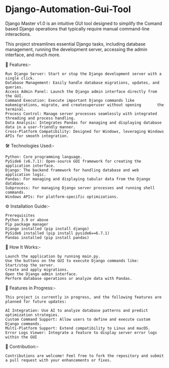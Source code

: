 # Django-Automation-Gui-Tool
Django Master v1.0 is an intuitive GUI tool designed to simplify the Comand based Django operations that typically require manual command-line interactions.

This project streamlines essential Django tasks, including database management, running the development server, accessing the admin interface, and much more.



🚀 Features:-

    Run Django Server: Start or stop the Django development server with a single click.
    Database Management: Easily handle database migrations, updates, and queries.
    Access Admin Panel: Launch the Django admin interface directly from the GUI.
    Command Execution: Execute important Django commands like makemigrations, migrate, and createsuperuser without opening       the terminal.
    Process Control: Manage server processes seamlessly with integrated threading and process handling.
    Data Analysis: Integrates Pandas for managing and displaying database data in a user-friendly manner.
    Cross-Platform Compatibility: Designed for Windows, leveraging Windows APIs for smooth integration.


🛠️ Technologies Used:-

    Python: Core programming language.
    PySide6 (v6.7.1): Open-source GUI framework for creating the application interface.
    Django: The backend framework for handling database and web application logic.
    Pandas: For managing and displaying tabular data from the Django database.
    Subprocess: For managing Django server processes and running shell commands.
    Windows APIs: For platform-specific optimizations.


⚙️ Installation Guide:-
      
  
    Prerequisites
    Python 3.9 or above
    Pip package manager
    Django installed (pip install django)
    PySide6 installed (pip install pyside6==6.7.1)
    Pandas installed (pip install pandas)

🌟 How It Works:-

    Launch the application by running main.py.
    Use the buttons on the GUI to execute Django commands like:
    Start/stop the server.
    Create and apply migrations.
    Open the Django admin interface.
    Perform database operations or analyze data with Pandas.



📖 Features in Progress:-

    This project is currently in progress, and the following features are planned for future updates:

    AI Integration: Use AI to analyze database patterns and predict optimization strategies.
    Custom Command Support: Allow users to define and execute custom Django commands.
    Multi-Platform Support: Extend compatibility to Linux and macOS.
    Error Logs Viewer: Integrate a feature to display server error logs within the GUI


🤝 Contribution:-

    Contributions are welcome! Feel free to fork the repository and submit a pull request with your enhancements or fixes.
